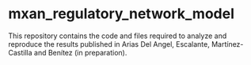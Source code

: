 # mxan_regulatory_network_model

This repository contains the code and files required to analyze and reproduce the results published in Arias Del Angel, Escalante, Martínez-Castilla and Benítez (in preparation).
